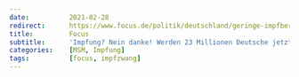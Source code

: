 ```yaml
---
date:          2021-02-28
redirect:      https://www.focus.de/politik/deutschland/geringe-impfbereitschaft-in-deutschland-22-millionen-menschen-wollen-sich-nicht-impfen-lassen-werden-sie-zu-buergern-2-klasse_id_13026138.html
title:         Focus
subtitle:      'Impfung? Nein danke! Werden 23 Millionen Deutsche jetzt zu Bürgern 2. Klasse?'
categories:    [MSM, Impfung]
tags:          [focus, impfzwang]
---
```


